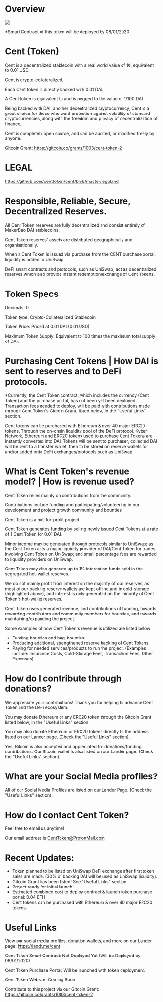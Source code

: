 # Overview

![](https://i.imgur.com/eC1gPoW.jpg)

*Smart Contract of this token will be deployed by 08/01/2020

# Cent (Token)

Cent is a decentralized stablecoin with a real world value of 1¢, equivalent to 0.01 USD.

Cent is crypto-collateralized.

Each Cent token is directly backed with 0.01 DAI.

A Cent token is equivalent to and is pegged to the value of 1/100 DAI

Being backed with DAI, another decentralized cryptocurrency, Cent is a great choice for those who want protection against volatility of standard cryptocurrencies, along with the freedom and privacy of decentralization of finance.

Cent is completely open source, and can be audited, or modified freely by anyone.

Gitcoin Grant: https://gitcoin.co/grants/1003/cent-token-2

# LEGAL

https://github.com/centtoken/cent/blob/master/legal.md

# Responsible, Reliable, Secure, Decentralized Reserves.

All Cent Token reserves are fully decentralized and consist entirely of MakerDao DAI stablecoins.

Cent Token reserves' assets are distributed geographically and organisationally.

When a Cent Token is issued via purchase from the CENT purchase portal, liquidity is added to UniSwap.

DeFi smart contracts and protocols, such as UniSwap, act as decentralized reserves which also provide instant redemption/exchange of Cent Tokens.

# Token Specs

Decimals: 0

Token type: Crypto-Collateralized Stablecoin

Token Price: Priced at 0.01 DAI (0.01 USD)

Maximum Token Supply: Equivalent to 100 times the maximum total supply of DAI.

# Purchasing Cent Tokens | How DAI is sent to reserves and to DeFi protocols.

*Currently, the Cent Token contract, which includes the currency (Cent Token) and the purchase portal, has not been yet been deployed. Transaction fees needed to deploy, will be paid with contributions made through Cent Token's Gitcoin Grant, listed below, in the "Useful Links" section.

Cent tokens can be purchased with Ethereum & over 40 major ERC20 tokens.
Through the on-chain liquidity pool of the DeFi protocol, Kyber Network, Ethereum and ERC20 tokens used to purchase Cent Tokens are instantly converted into DAI.
Tokens will be sent to purchaser, collected DAI will be sent to a transfer wallet, then to be stored on reserve wallets for and/or added onto DeFi exchanges/protocols such as UniSwap.

# What is Cent Token's revenue model? | How is revenue used?

Cent Token relies mainly on contributions from the community.

Contributions include funding and participating/volunteering in our development and project growth community and bounties.

Cent Token is a not-for-profit project.

Cent Token generates funding by selling newly issued Cent Tokens at a rate of 1 Cent Token for 0.01 DAI.

Minor income may be generated through protocols similar to UniSwap; as the Cent Token acts a major liquidity provider of DAI/Cent Token for trades involving Cent Token on UniSwap; and small percentage fees are rewarded to liquidity providers on UniSwap.

Cent Token may also generate up to 1% interest on funds held in the segregated hot-wallet reserves.

We do not mainly profit from interest on the majority of our reserves, as most of our backing reserve wallets are kept offline and in cold-storage (highlighted above), and interest is only generated on the minority of Cent Token's hot-wallet reserves.

Cent Token uses generated revenue, and contributions of funding, towards rewarding contributors and community members for bounties, and towards maintaining/expanding the project.

Some examples of how Cent Token's revenue is utilized are listed below:

- Funding bounties and bug-bounties.
- Producing additional, strengthened reserve backing of Cent Tokens.
- Paying for needed services/products to run the project. (Examples include: Insurance Costs, Cold-Storage Fees, Transaction Fees, Other Expenses).


# How do I contribute through donations?

We appreciate your contributions! Thank you for helping to advance Cent Token and the DeFi ecosystem.

You may donate Ethereum or any ERC20 token through the Gitcoin Grant listed below, in the "Useful Links" section.

You may also donate Ethereum or ERC20 tokens directly to the address listed on our Lander page. (Check the "Useful Links" section).

Yes, Bitcoin is also accepted and appreciated for donations/funding contributions. 
Our Bitcoin wallet is also listed on our Lander page. (Check the "Useful Links" section).

# What are your Social Media profiles?

All of our Social Media Profiles are listed on our Lander Page. (Check the "Useful Links" section).

# How do I contact Cent Token?

Feel free to email us anytime!

Our email address is CentToken@ProtonMail.com


# Recent Updates:

- Token planned to be listed on UniSwap DeFi exchange after first token sales are made. (30% of backing DAI will be used as UniSwap liquidity).
- Gitcoin Grant has been listed! See "Useful Links" section.
- Project ready for initial launch!
- Estimated combined cost to deploy contract & launch token purchase portal: 0.04 ETH
- Cent tokens can be purchased with Ethereum & over 40 major ERC20 tokens.

# Useful Links

View our social media profiles, donation wallets, and more on our Lander page: https://landr.me/cent

Cent Token Smart Contract: Not Deployed Yet (Will be Deployed by 08/01/2020)

Cent Token Purchase Portal: Will be launched with token deployment.

Cent Token Website: Coming Soon

Contribute to this project via our Gitcoin Grant: https://gitcoin.co/grants/1003/cent-token-2
